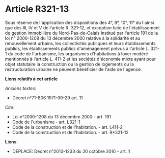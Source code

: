 # Article R321-13

Sous réserve de l'application des dispositions des 4°, 9°, 10°, 11° du I ainsi que des III, IV et V de l'article R. 321-12,
et exception faite de l'établissement de gestion immobilière du Nord-Pas-de-Calais institué par l'article 191 de la loi n°
2000-1208 du 13 décembre 2000 relative à la solidarité et au renouvellement urbains, les collectivités publiques et leurs
établissements publics, les établissements publics d'aménagement prévus à l'article L. 321-1 du code de l'urbanisme, les
organismes d'habitations à loyer modéré mentionnés à l'article L. 411-2 et les sociétés d'économie mixte ayant pour objet
statutaire la construction ou la gestion de logements ou la restructuration urbaine ne peuvent bénéficier de l'aide de
l'agence.

**Liens relatifs à cet article**

_Anciens textes_:

  - Décret n°71-806 1971-09-29 art. 11

_Cite_:

  - Loi n°2000-1208 du 13 décembre 2000 - art. 191
  - Code de l'urbanisme - art. L321-1
  - Code de la construction et de l'habitation. - art. L411-2
  - Code de la construction et de l'habitation. - art. R*321-12

**Liens**:

  - DEPLACE: Décret n°2010-1233 du 20 octobre 2010 - art. 1
